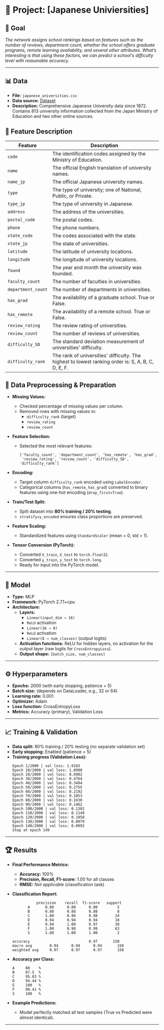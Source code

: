 # 📌 Project: [Japanese Univiersities]

## 🎯 Goal
*The network assigns school rankings based on features such as the number of reviews, department count, whether the school offers graduate programs, remote learning availability, and several other attributes. What’s interesting is that using these factors, we can predict a school's difficulty level with reasonable accuracy.*

---

## 📊 Data
- **File:** `japanese_universities.csv`  
- **Data source:** [Dataset](https://www.kaggle.com/datasets/webdevbadger/japanese-universities)  
- **Description:** Comprehensive Japanese University data since 1872. Contains 813 university information collected from the Japan Ministry of Education and two other online sources.

## 📄 Feature Description

| Feature | Description |
|---------|-------------|
| `code` | The identification codes assigned by the Ministry of Education. |
| `name` | The official English translation of university names. |
| `name_jp` | The official Japanese university names. |
| `type` | The type of university; one of National, Public, or Private. |
| `type_jp` | The type of university in Japanese. |
| `address` | The address of the universities. |
| `postal_code` | The postal codes. |
| `phone` | The phone numbers. |
| `state_code` | The codes associated with the state. |
| `state_jp` | The state of universities. |
| `latitude` | The latitude of university locations. |
| `longitude` | The longitude of university locations. |
| `found` | The year and month the university was founded. |
| `faculty_count` | The number of faculties in universities. |
| `department_count` | The number of departments in universities. |
| `has_grad` | The availability of a graduate school. True or False. |
| `has_remote` | The availability of a remote school. True or False. |
| `review_rating` | The review rating of universities. |
| `review_count` | The number of reviews of universities. |
| `difficulty_SD` | The standard deviation measurement of universities' difficulty. |
| `difficulty_rank` | The rank of universities' difficulty. The highest to lowest ranking order is: S, A, B, C, D, E, F. |

## 🧹 Data Preprocessing & Preparation

- **Missing Values:**
  - Checked percentage of missing values per column.
  - Removed rows with missing values in:
    - `difficulty_rank` (target)
    - `review_rating`
    - `review_count`

- **Feature Selection:**
  - Selected the most relevant features:
    ```
    ['faculty_count', 'department_count', 'has_remote', 'has_grad', 
     'review_rating', 'review_count', 'difficulty_SD', 'difficulty_rank']
    ```

- **Encoding:**
  - Target column `difficulty_rank` encoded using `LabelEncoder`.
  - Categorical columns (`has_remote`, `has_grad`) converted to binary features using one-hot encoding (`drop_first=True`).

- **Train/Test Split:**
  - Split dataset into **80% training / 20% testing**.
  - `stratify=y_encoded` ensures class proportions are preserved.

- **Feature Scaling:**
  - Standardized features using `StandardScaler` (mean = 0, std = 1).

- **Tensor Conversion (PyTorch):**
  - Converted `X_train`, `X_test` to `torch.float32`.
  - Converted `y_train`, `y_test` to `torch.long`.
  - Ready for input into the PyTorch model.


---

## 🧠 Model
- **Type:** MLP 
- **Framework:** PyTorch 2.7.1+cpu
- **Architecture:**  
  - **Layers:**  
    - `Linear(input_dim → 16)`  
    - `ReLU` activation  
    - `Linear(16 → 8)`  
    - `ReLU` activation  
    - `Linear(8 → num_classes)` (output logits)  
  - **Activation functions:** ReLU for hidden layers, no activation for the output layer (raw logits for `CrossEntropyLoss`).  
  - **Output shape:** `[batch_size, num_classes]`  

---

## ⚙️ Hyperparameters
- **Epochs:**  2000 (with early stopping, patience = 5)
- **Batch size:**  (depends on DataLoader, e.g., 32 or 64)
- **Learning rate:**  0.001
- **Optimizer:**  Adam
- **Loss function:**  CrossEntropyLoss
- **Metrics:**  Accuracy (primary), Validation Loss

---

## 📈 Training & Validation
- **Data split:** 80% training / 20% testing (no separate validation set)  
- **Early stopping:** Enabled (patience = 5)  
- **Training progress (Validation Loss):**  
    ```
    Epoch 1/2000 | val loss: 1.9183
    Epoch 10/2000 | val loss: 1.0998
    Epoch 20/2000 | val loss: 0.6902
    Epoch 30/2000 | val loss: 0.4764
    Epoch 40/2000 | val loss: 0.3494
    Epoch 50/2000 | val loss: 0.2755
    Epoch 60/2000 | val loss: 0.2192
    Epoch 70/2000 | val loss: 0.1853
    Epoch 80/2000 | val loss: 0.1630
    Epoch 90/2000 | val loss: 0.1462
    Epoch 100/2000 | val loss: 0.1301
    Epoch 110/2000 | val loss: 0.1149
    Epoch 120/2000 | val loss: 0.1058
    Epoch 130/2000 | val loss: 0.0979
    Epoch 140/2000 | val loss: 0.0992
    Stop at epoch 149
    ```

---

## 🏆 Results

- **Final Performance Metrics:**
    - **Accuracy:** 100%
    - **Precision, Recall, F1-score:** 1.00 for all classes
    - **RMSE:** *Not applicable* (classification task)

- **Classification Report:**
    ```
               precision    recall  f1-score   support
           A       0.80      0.80      0.80         5
           B       0.88      0.88      0.88         8
           C       1.00      0.96      0.98        24
           D       0.94      0.94      0.94        18
           E       0.94      1.00      0.97        30
           F       1.00      0.98      0.99        63
           S       1.00      1.00      1.00         2

    accuracy                           0.97       150
   macro avg        0.94      0.94      0.94       150
  weighted avg     0.97      0.97      0.97       150
    ```

- **Accuracy per Class:**
    ```
    A     80    %
    B     87.5  %
    C     95.83 %
    D     94.44 %
    E     100   %
    F     98.41 %
    S     100   %
    ```

- **Example Predictions:**
    - Model perfectly matched all test samples (True vs Predicted were almost identical).

---
